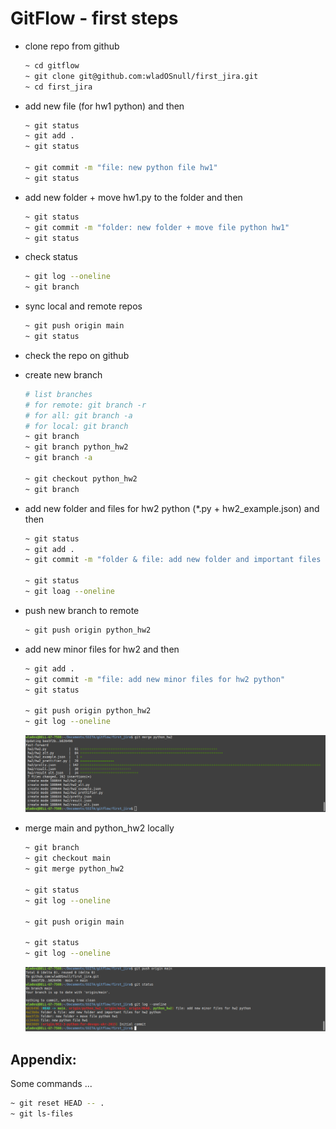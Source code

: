 # GitFlow - first steps

- clone repo from github

  ```bash
  ~ cd gitflow
  ~ git clone git@github.com:wladOSnull/first_jira.git
  ~ cd first_jira
  ```

- add new file (for hw1 python) and then

  ```bash
  ~ git status
  ~ git add .
  ~ git status
  
  ~ git commit -m "file: new python file hw1"
  ~ git status
  ```

- add new folder + move hw1.py to the folder and then

  ```bash
  ~ git status
  ~ git commit -m "folder: new folder + move file python hw1"
  ~ git status
  ```

- check status

  ```bash
  ~ git log --oneline
  ~ git branch
  ```

- sync local and remote repos

  ```bash
  ~ git push origin main
  ~ git status
  ```

- check the repo on github

- create new branch
  
  ```bash
  # list branches
  # for remote: git branch -r
  # for all: git branch -a
  # for local: git branch
  ~ git branch
  ~ git branch python_hw2
  ~ git branch -a

  ~ git checkout python_hw2
  ~ git branch
  ```

- add new folder and files for hw2 python (*.py + hw2_example.json) and then

  ```bash
  ~ git status
  ~ git add .
  ~ git commit -m "folder & file: add new folder and important files for hw2 python"

  ~ git status
  ~ git loag --oneline
  ```

- push new branch to remote

  ```bash
  ~ git push origin python_hw2
  ```

- add new minor files for hw2 and then
  ```bash
  ~ git add .
  ~ git commit -m "file: add new minor files for hw2 python"
  ~ git status

  ~ git push origin python_hw2
  ~ git log --oneline
  ```
  ![image](1_merge.png?raw=true "screenshot of merging python_hw2 into main")

- merge main and python_hw2 locally
  
  ```bash
  ~ git branch
  ~ git checkout main
  ~ git merge python_hw2

  ~ git status
  ~ git log --oneline

  ~ git push origin main

  ~ git status
  ~ git log --oneline
  ```
  ![image](2_final.png?raw=true "screenshot of final pushing")

## Appendix:  
  
  Some commands ...

  ```bash
  ~ git reset HEAD -- .  
  ~ git ls-files  
  ```